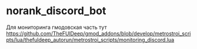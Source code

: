 # norank_discord_bot
Для мониторинга гмодовская часть тут https://github.com/TheFUlDeep/gmod_addons/blob/develop/metrostroi_scripts/lua/thefuldeep_autorun/metrostroi_scripts/monitoring_discord.lua
